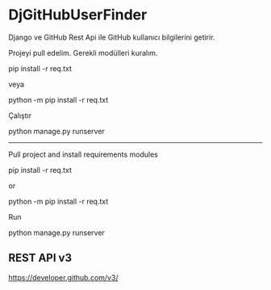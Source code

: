 # DjGitHubUserFinder
Django ve GitHub Rest Api ile GitHub kullanıcı bilgilerini getirir.


Projeyi pull edelim. Gerekli modülleri kuralım.

pip install -r req.txt

veya

python -m pip install -r req.txt

Çalıştır

python manage.py runserver

-----------------------------------------

Pull project and install requirements modules

pip install -r req.txt

or

python -m pip install -r req.txt

Run

python manage.py runserver



REST API v3
----------------------------------------------------
https://developer.github.com/v3/
